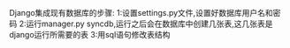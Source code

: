 Django集成现有数据库的步骤:
1:设置settings.py文件,设置好数据库用户名和密码
2:运行manager.py syncdb,运行之后会在数据库中创建几张表,这几张表是django运行所需要的表
3:用sql语句修改表结构
